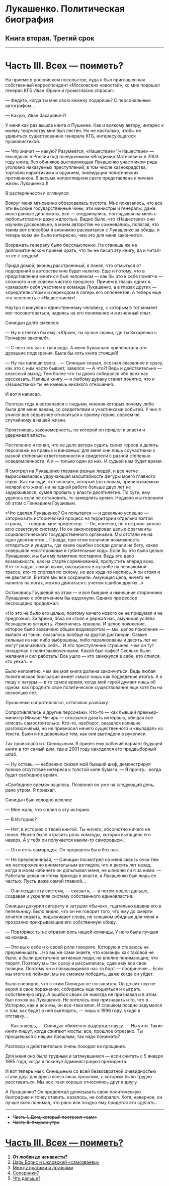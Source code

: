 # Лукашенко. Политическая биография
## Книга вторая. Третий срок

---

# Часть III. Всех — поиметь?

На приеме в российском посольстве, куда я был приглашен как собственный корреспондент «Московских новостей», ко мне подошел генерал КГБ Иван Юркин и громогласно спросил:

— Федута, когда ты мне свою книжку подаришь? С персональным автографом…

— Какую, Иван Захарович?\!

У меня как раз вышла книга о Пушкине. Как и всякому автору, интерес к моему творчеству мне был лестен. Но не настолько, чтобы не удивиться существованию генерала КГБ, интересующегося пушкинистикой.

— Что значит — какую? Разумеется, «Нашествие»^[«Нашествие» — вышедшая в России под псевдонимом «Владимир Матикевич» в 2003 году книга, без обиняков выставляющая Лукашенко участником ряда уголовно наказуемых преступлений, в том числе казнокрадства, торговли наркотиками и оружием, ликвидации политических противников. В весьма неприглядном свете представлена и личная жизнь Лукашенко.]\!

В растерянности я оглянулся.

Вокруг меня мгновенно образовалась пустота. Мне показалось, что все эти высокие государственные чины, эти министры и генералы, даже иностранные дипломаты, все — отодвинулись, поглядывая на меня с любопытством и даже жалостью. Видно было, что «Нашествие» они изучили досконально, в моем авторстве не сомневались, полагая, что таким вот способом я анонимно расквитался с Лукашенко за обиды, и теперь всем им было интересно, чем это для меня закончится.

Возражать генералу было бессмысленно. Не станешь же на дипломатическом приеме орать, что ты не писал эту книгу, да и читал-то ее с трудом\!

Придя домой, вконец расстроенный, я понял, что отмыться от подозрений в авторстве мне будет нелегко. Еще и потому, что в представлении многих я был человеком — как бы это к себе помягче — сложного и не совсем чистого прошлого. Причем в глазах одних я «замарал» себя участием в команде Лукашенко, а в глазах других — «предательством» и переходом в лагерь его оппонентов. А теперь еще эта нелепость с «Нашествием»\!


Наутро я кинулся к единственному человеку, с которым в тот момент мог посоветоваться, надеясь на его понимание и жизненный опыт.

Синицын долго смеялся:

— Ну и ответил бы ему: «Юркин, ты лучше скажи, где ты Захаренко с Гончаром закопал\!».

— С него это как с гуся вода. А меня буквально припечатали эти дурацкие подозрения. Была бы хоть книга стоящей\!

— Ну так напиши свою… — Синицын сказал, осознал сказанное и сразу, как это с ним часто бывает, завелся: — А что?\! Ведь и действительно — классный выход. Тем более что ты давно собирался обо всех нас рассказать. Напиши книгу — и любому дураку станет понятно, что к «Нашествию» ты не имеешь никакого отношения.

И вот я написал.


Полтора года я встречался с людьми, мнения которых почему-либо были для меня важны, со свидетелями и участниками событий. У них я учился все серьезнее относиться к своему герою, совсем не случайному в нашей жизни.

Прояснялась закономерность, по которой он пришел к власти и удерживал власть.

Постепенно я понял, что не дело автора судить своих героев и делить персонажи на правых и виновных: для меня они лишь соучастники с разной степенью ответственности и свидетели с разной степенью осведомленности. А я — только один из них. И судьей нам будет время.

Я смотрел на Лукашенко глазами разных людей, и все четче вырисовывалась удручающая масштабность фигуры моего главного героя. Как ни суди, это человек, который \(по словам, приписываемым молвой его жене\) ни на одной работе больше двух лет не задерживался, сумел пробыть у власти десятилетие. По сути, ему удалось если не остановить, то замедлить время. Недавно мы говорили об этом с Геннадием Грушевым.

«Что сделал Лукашенко? Он попытался — и довольно успешно — затормозить исторический процесс на территории отдельно взятой страны, — говорил мне профессор. — Он, конечно, не отстроил заново всю советскую систему. Но он законсервировал целые фрагменты социалистического государственного организма. Мы отстали не на одно десятилетие… Правда, при этом получили возможность оглядеться и увидеть, где какие ошибки соседи делали на бегу, какие совершали неосторожные и губительные ходы. Если бы это было целью Лукашенко, мы бы ему памятник поставили. Ведь это дало возможность, как на старте соревнований, пропустить вперед всех. Кто-то падал, ломал лыжи, оказывался в сугробе на незнакомой трассе, кто-то сползал по склону, но все куда-то неслись. А он стоял и не двигался. В итоге мы все сохранили. Амуниция цела, ничего не налипло на ногах, можно двигаться с учетом ошибок других…»

Остановись Грушевой на этом — и все бывшие и нынешние сторонники Лукашенко с облегчением бы вздохнули. Однако профессор беспощадно продолжал:

«Но это не было его целью, поэтому ничего нового он не придумал и не предложил. За время, пока он стоял и держал нас, амуниция успела безнадежно устареть. Изменились правила. И целое поколение, которое было захвачено общим водоворотом — мы, целое поколение — выпало из гонки, оказалось вообще на другой дистанции. Самые сильные из нас либо выброшены, либо парализованы и десять лет не могут реализовать себя… И это преступление страшнее, чем он тут понаделал с политзаключенными. Какой был пафос\! Сколько было желания и сил работать\! Все ушло — кто замкнулся в себе, кто спился, кто уехал…»


Было непонятно, чем же моя книга должна закончиться. Ведь любая политическая биография имеет смысл лишь как подведение итогов. А я пишу с натуры — в то самое время, когда мой герой думает лишь об одном: как продлить свое политическое существование еще хотя бы на несколько лет.

Лукашенко сопротивлялся, оттягивая развязку.

Сопротивлялись и другие персонажи. Кто-то — как бывший премьер-министр Михаил Чигирь — отказался давать интервью, обещая все описать самостоятельно. Кто-то, наоборот, оказался излишне разговорчивым, но не привносил ничего существенного и «выпадал» из текста. Были и не довольные тем, как они выглядели в рукописи.

Так произошло и с Синицыным. Я привез ему рабочий вариант будущей книги в тот самый дом, где в 2001 году находился его предвыборный штаб.

— Ну оставь, — небрежно сказал мой бывший шеф, демонстрируя полное отсутствие интереса к толстой кипе бумаги. — Я прочту… когда будет свободное время.

«Свободное время» нашлось. Позвонил он уже на следующий день, рано утром. Я приехал.

Синицын был холодно вежлив:

— Мне жаль, что я влип в эту историю.

— В Историю?

— Нет, в историю с твоей книгой. Ты ничего, абсолютно ничего не понял. Нужно было отразить роль команды, которая вытащила его наверх. А у тебя он получается каким-то самородком.

— Он и есть самородок. Он прорвался бы и без нас…

— Не преувеличивай, — Синицын посмотрел на меня сквозь очки тем же настороженно внимательным взглядом, что и десять лет назад, когда в моем кабинете он допытывал меня, не шпионю ли я за ними. — Работала целая система прихода к власти, а Лукашенко был лишь ее частью. Пусть даже самой главной…

— Они создал эту систему, — сказал я, — а потом пошел дальше, создавая и укрепляя систему собственного единовластия.

Синицын докурил сигарету и затушил «бычок», тщательно вдавив его в пепельницу. Было видно, что он не говорит того, что ему до смерти хочется сказать, подыскивает слова, не слишком обидные для меня и прозрачно прикрывающие его собственную обиду.

— Повторяю: ты не отразил роль нашей команды. У него была лучшая из команд.

— Это вы о себе и о своей роли говорите. Которую я стараюсь не преуменьшать… Но вы же сами знаете, что команды как таковой не было, а были достаточно активные люди, не вполне понимающие, что творят. Поэтому мы так сразу и рассыпались, сдав ему все свои позиции. Поэтому он и повышвыривал нас за борт — поодиночке… Если мы этого не поймем, мы не сможем победить, даже когда он уйдет.

Было очевидно, что с этим Синицын не согласится. Он до сих пор не верил в свое поражение, собираясь еще подняться и сыграть собственную игру. А ошибок своих он никогда не признавал и в этом был похож на Лукашенко. Не хотелось ему признавать и то, что в Историю, как и все мы, он все-таки влип. И слишком поздно задумался о том, как будет в ней выглядеть, — лишь в 1996 году, уходя в отставку…

— Как знаешь, — Синицын обиженно выдержал паузу. — Но учти. Такие книги пишут, когда сжигают мосты: все, прошлое отрезано. Ты прощаешься с нашим прошлым, так надо понимать?

Разговор и действительно очень походил на прощание.

Для меня оно было трудным и затянувшимся — если считать с 5 января 1995 года, когда я покинул Администрацию президента.

И вот теперь мы с Синицыным со всей безвозвратной очевидностью стали друг для друга всего лишь прошлым, с которым было трудно расставаться. Мы все-таки хорошо относились друг к другу.

А Лукашенко? Он продолжал дописывать свою политическую биографию и точку ставить, казалось, не собирался. Хотя, наверное, он лучше всех понимал, что рано или поздно ему придется это сделать…

---

+ ~~Часть I. Дом, который построил «сам»~~
+ ~~Часть II. Хмурое утро~~

# [Часть III. Всех — поиметь?](./1.md)

1. [**От любви до ненависти?**](./1.md)
2. [Царь Борис и шкловский «самозванец»](./2.md)
3. [Между врагами и друзьями](./3.md)
4. [Соперники?](./4.md)
5. [Что дальше?](./5.md)
